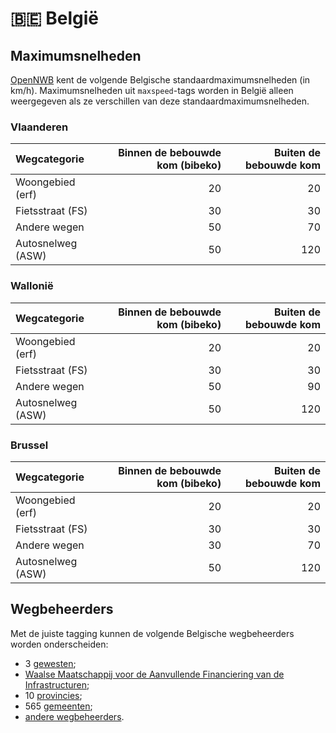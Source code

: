 # 🇧🇪 België

Maximumsnelheden
----------------

[OpenNWB](../README.md) kent de volgende Belgische standaardmaximumsnelheden (in km/h).
Maximumsnelheden uit `maxspeed`-tags worden in België alleen weergegeven als ze verschillen van deze standaardmaximumsnelheden.

### Vlaanderen

| Wegcategorie | Binnen de bebouwde kom (bibeko) | Buiten de bebouwde kom |
| :----------- | ------------------------------: | ---------------------: |
| Woongebied (erf) | 20 | 20 |
| Fietsstraat (FS) | 30 | 30 |
| Andere wegen | 50 | 70 |
| Autosnelweg (ASW) | 50 | 120 |

### Wallonië

| Wegcategorie | Binnen de bebouwde kom (bibeko) | Buiten de bebouwde kom |
| :----------- | ------------------------------: | ---------------------: |
| Woongebied (erf) | 20 | 20 |
| Fietsstraat (FS) | 30 | 30 |
| Andere wegen | 50 | 90 |
| Autosnelweg (ASW) | 50 | 120 |

### Brussel

| Wegcategorie | Binnen de bebouwde kom (bibeko) | Buiten de bebouwde kom |
| :----------- | ------------------------------: | ---------------------: |
| Woongebied (erf) | 20 | 20 |
| Fietsstraat (FS) | 30 | 30 |
| Andere wegen | 30 | 70 |
| Autosnelweg (ASW) | 50 | 120 |

Wegbeheerders
-------------

Met de juiste tagging kunnen de volgende Belgische wegbeheerders worden onderscheiden:

* 3 [gewesten](../road-operators/gewesten.md);
* [Waalse Maatschappij voor de Aanvullende Financiering van de Infrastructuren](../road-operators/other.md);
* 10 [provincies](../road-operators/provincies.md);
* 565 [gemeenten](../road-operators/gemeenten.md);
* [andere wegbeheerders](../road-operators/other.md).

